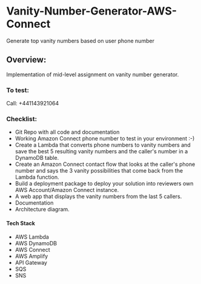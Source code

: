 # Vanity-Number-Generator-AWS-Connect
Generate top vanity numbers based on user phone number

## Overview:
Implementation of mid-level assignment on vanity number generator.

### To test:
Call: +441143921064

### Checklist:
- Git Repo with all code and documentation
- Working Amazon Connect phone number to test in your environment :-)
- Create a Lambda that converts phone numbers to vanity numbers and save the best 5 resulting vanity numbers and the caller's number in a DynamoDB table.
- Create an Amazon Connect contact flow that looks at the caller's phone number and says the 3 vanity possibilities that come back from the Lambda function.
- Build a deployment package to deploy your solution into reviewers own AWS Account/Amazon Connect instance.
- A web app that displays the vanity numbers from the last 5 callers.
- Documentation
- Architecture diagram.

#### Tech Stack
- AWS Lambda
- AWS DynamoDB
- AWS Connect
- AWS Amplify
- API Gateway
- SQS
- SNS

